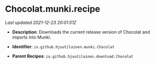 # Chocolat.munki.recipe

_Last updated 2021-12-23 20:01:51Z_

- **Description**: Downloads the current release version of Chocolat and imports into Munki.

- **Identifier**: `io.github.hjuutilainen.munki.Chocolat`

- **Parent Recipes**: `io.github.hjuutilainen.download.Chocolat`
